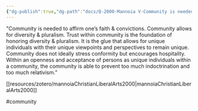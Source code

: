 ```yaml
---
{"dg-publish":true,"dg-path":"docs/Q-2000-Mannoia V-Community is needed to affirm one’s faith.md","permalink":"/docs/q-2000-mannoia-v-community-is-needed-to-affirm-one-s-faith/","noteIcon":""}
---
```



"Community is needed to affirm one’s faith & convictions. Community allows for diversity & pluralism. Trust within community is the foundation of honoring diversity & pluralism. It is the glue that allows for unique individuals with their unique viewpoints and perspectives to remain unique. Community does not ideally stress conformity but encourages hospitality. Within an openness and acceptance of persons as unique individuals within a community, the community is able to prevent too much indoctrination and too much relativism.”

[[resources/zotero/mannoiaChristianLiberalArts2000\|mannoiaChristianLiberalArts2000]]

#community 
